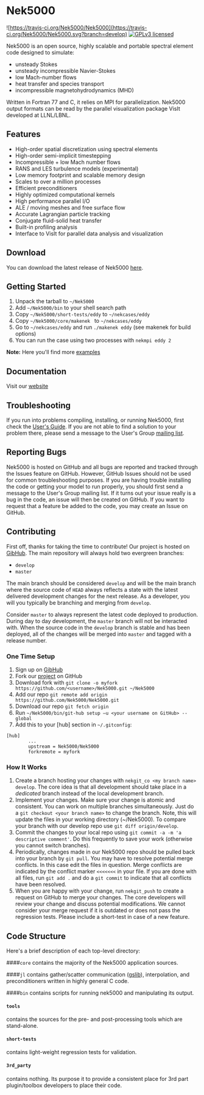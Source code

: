 # Nek5000 
![https://travis-ci.org/Nek5000/Nek5000](https://travis-ci.org/Nek5000/Nek5000.svg?branch=develop)
[![GPLv3 licensed](https://img.shields.io/badge/license-GPLv3-blue.svg)](https://raw.githubusercontent.com/Nek5000/nek5000/develop/LICENSE)

Nek5000 is an open source, highly scalable and portable spectral element code designed to simulate:

* unsteady Stokes
* unsteady incompressible Navier-Stokes
* low Mach-number flows
* heat transfer and species transport
* incompressible magnetohydrodynamics (MHD)

Written in Fortran 77 and C, it relies on MPI for parallelization. Nek5000 output formats can be read by the parallel visualization package VisIt developed at LLNL/LBNL. 


## Features

* High-order spatial discretization using spectral elements
* High-order semi-implicit timestepping
* Incompressible + low Mach number flows
* RANS and LES turbulence models (experimental)
* Low memory footprint and scalable memory design
* Scales to over a million processes
* Efficient preconditioners 
* Highly optimized computational kernels 
* High performance parallel I/O
* ALE / moving meshes and free surface flow
* Accurate Lagrangian particle tracking
* Conjugate fluid-solid heat transfer
* Built-in profiling analysis
* Interface to VisIt for parallel data analysis and visualization


## Download

You can download the latest release of Nek5000 [here](https://github.com/Nek5000/nek5000/archive/master.tar.gz).


## Getting Started

1. Unpack the tarball to `~/Nek5000`
2. Add `~/Nek5000/bin` to your shell search path
3. Copy `~/Nek5000/short-tests/eddy` to `~/nekcases/eddy`
4. Copy `~/Nek5000/core/makenek ` to `~/nekcases/eddy`
5. Go to `~/nekcases/eddy` and run `./makenek eddy` (see makenek for build options)
5. You can run the case using two processes with `nekmpi eddy 2`

**Note:** Here you'll find more [examples](https://github.com/Nek5000/NekExamples)

## Documentation

Visit our [website](https://nek5000.mcs.anl.gov/documentation)

## Troubleshooting

If you run into problems compiling, installing, or running Nek5000, first check the [User's Guide](http://nek5000.github.io/NekDoc/Nek_users.pdf). If you are not able to find a solution to your problem there, please send a message to the User's Group [mailing list](https://lists.mcs.anl.gov/mailman/listinfo/nek5000-users).

## Reporting Bugs
Nek5000 is hosted on GitHub and all bugs are reported and tracked through the Issues feature on GitHub. However, GitHub Issues should not be used for common troubleshooting purposes. If you are having trouble installing the code or getting your model to run properly, you should first send a message to the User's Group mailing list. If it turns out your issue really is a bug in the code, an issue will then be created on GitHub. If you want to request that a feature be added to the code, you may create an Issue on GitHub.

## Contributing

First off, thanks for taking the time to contribute! Our project is hosted on [GibHub](https://github.com/Nek5000/Nek5000). The main repository will always hold two evergreen branches:

* `develop`
* `master`

The main branch should be considered `develop` and will be the main branch where the source code of `HEAD` always reflects a state with the latest delivered development changes for the next release. As a developer, you will you typically be branching and merging from `develop`.

Consider `master` to always represent the latest code deployed to production. During day to day development, the `master` branch will not be interacted with. When the source code in the `develop` branch is stable and has been deployed, all of the changes will be merged into `master` and tagged with a release number. 

### One Time Setup
1. Sign up on [GibHub](https://github.com/)
2. Fork our [project](https://github.com/Nek5000/Nek5000) on GitHub
3. Download fork with `git clone -o myfork https://github.com/<username>/Nek5000.git ~/Nek5000`
4. Add our repo `git remote add origin https://github.com/Nek5000/Nek5000.git`
5. Download our repo `git fetch origin`
6. Run `~/Nek5000/bin/git-hub setup —u <your username on GitHub> --global`
7. Add this to your [hub] section in `~/.gitconfig`:

```
[hub]
		...
        upstream = Nek5000/Nek5000
        forkremote = myfork 
``` 

### How It Works
1. Create a branch hosting your changes with `nekgit_co <my branch name> develop`. The core idea is that all development should take place in a _dedicated_ branch instead of the local development branch.
2. Implement your changes. Make sure your change is atomic and consistent. You can work on multiple branches simultaneously. Just do a `git checkout <your branch name>` to change the branch. Note, this will update the files in your working directory (~/Nek5000). To compare your branch with our develop repo use `git diff origin/develop`.
3. Commit the changes to your local repo using `git commit -a -m 'a descriptive comment'`. Do this frequently to save your work (otherwise you cannot switch branches). 
4. Periodically, changes made in our Nek5000 repo should be pulled back into your branch by `git pull`. You may have to resolve potential merge conflicts. In this case edit the files in question. Merge conflicts are indicated  by the conflict marker `<<<<<<<` in your file. If you are done with all files, run `git add .` and do a `git commit` to indicate that all conflicts have been resolved.  
5. When you are happy with your change, run `nekgit_push` to create a request on GitHub to merge your changes. The core developers will review your change and discuss potential modifications. We cannot consider your merge request if it is outdated or does not pass the regression tests. Please include a short-test in case of a new feature.


## Code Structure

Here's a brief description of each top-level directory:

####`core`
contains the majority of the Nek5000 application sources.

####`jl`
contains gather/scatter communication ([gslib](https://github.com/gslib/gslib)), interpolation, and preconditioners written in highly general C code.

####`bin`
contains scripts for running nek5000 and manipulating its output.

#### `tools`
contains the sources for the pre- and post-processing tools which are stand-alone.

#### `short-tests` 
contains light-weight regression tests for validation.  

#### `3rd_party`
contains nothing. Its purpose it to provide a consistent place for 3rd part plugin/toolbox developers to place their code.


